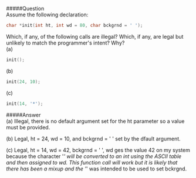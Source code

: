 #####Question  
Assume the following declaration:  
```cpp
char *init(int ht, int wd = 80, char bckgrnd = ' ');
```
Which, if any, of the following calls are illegal? Which, if any, are legal but unlikely to match the programmer's intent? Why?  
(a)
```cpp
init();
```
(b)
```cpp
init(24, 10);
```
(c)
```cpp
init(14, '*');
```
#####Answer  
(a) Illegal, there is no default argument set for the ht parameter so a value must be provided.  

(b) Legal, ht = 24, wd = 10, and bckgrnd = ' ' set by the dfault argument.  

(c) Legal, ht = 14, wd = 42, bckgrnd = ' ', wd ges the value 42 on my system because the character '*' will be converted to an int using the ASCII table and then assigned to wd. This function call will work but it is likely that there has been a mixup and the '*' was intended to be used to set bckrgnd.  
